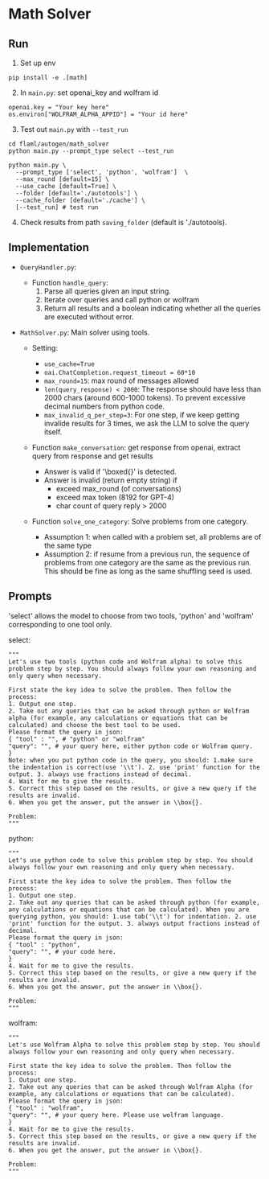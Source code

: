 # Math Solver

## Run

1. Set up env

```
pip install -e .[math]
```

2. In `main.py`: set openai_key and wolfram id

```
openai.key = "Your key here"
os.environ["WOLFRAM_ALPHA_APPID"] = "Your id here"
```

3. Test out `main.py` with `--test_run`

```
cd flaml/autogen/math_solver
python main.py --prompt_type select --test_run
```

```
python main.py \
  --prompt_type ['select', 'python', 'wolfram']  \
  --max_round [default=15] \
  --use_cache [default=True] \
  --folder [default='./autotools'] \
  --cache_folder [default='./cache'] \
  [--test_run] # test run
```

4. Check results from path `saving_folder` (default is './autotools).

## Implementation

- `QueryHandler.py`:

  - Function `handle_query`:
    1. Parse all queries given an input string.
    2. Iterate over queries and call python or wolfram
    3. Return all results and a boolean indicating whether all the queries are executed without error.
- `MathSolver.py`: Main solver using tools.

  - Setting:

    - `use_cache=True`
    - `oai.ChatCompletion.request_timeout = 60*10`
    - `max_round=15`: max round of messages allowed
    - `len(query_response) < 2000`: The response should have less than 2000 chars (around 600-1000 tokens). To prevent excessive decimal numbers from python code.
    - `max_invalid_q_per_step=3`: For one step, if we keep getting invalide results for 3 times, we ask the LLM to solve the query itself.
  - Function `make_conversation`: get response from openai, extract query from response and get results

    - Answer is valid if '\boxed{}' is detected.
    - Answer is invalid (return empty string) if
      - exceed max_round  (of conversations)
      - exceed max token (8192 for GPT-4)
      - char count of query reply > 2000
  - Function `solve_one_category`: Solve problems from one category.

    - Assumption 1: when called with a problem set, all problems are of the same type
    - Assumption 2: if resume from a previous run, the sequence of problems from one category are the same as the previous run. This should be fine as long as the same shuffling seed is used.

## Prompts

'select' allows the model to choose from two tools, 'python' and 'wolfram' corresponding to one tool only.

select:

```
"""
Let's use two tools (python code and Wolfram alpha) to solve this problem step by step. You should always follow your own reasoning and only query when necessary.

First state the key idea to solve the problem. Then follow the process:
1. Output one step.
2. Take out any queries that can be asked through python or Wolfram alpha (for example, any calculations or equations that can be calculated) and choose the best tool to be used.
Please format the query in json: 
{ "tool" : "", # "python" or "wolfram"
"query": "", # your query here, either python code or Wolfram query.
} 
Note: when you put python code in the query, you should: 1.make sure the indentation is correct(use '\\t'). 2. use 'print' function for the output. 3. always use fractions instead of decimal.
4. Wait for me to give the results.
5. Correct this step based on the results, or give a new query if the results are invalid.
6. When you get the answer, put the answer in \\box{}.

Problem: 
"""
```

python:

```
"""
Let's use python code to solve this problem step by step. You should always follow your own reasoning and only query when necessary.

First state the key idea to solve the problem. Then follow the process:
1. Output one step.
2. Take out any queries that can be asked through python (for example, any calculations or equations that can be calculated). When you are querying python, you should: 1.use tab('\\t') for indentation. 2. use 'print' function for the output. 3. always output fractions instead of decimal.
Please format the query in json: 
{ "tool" : "python", 
"query": "", # your code here.
} 
4. Wait for me to give the results.
5. Correct this step based on the results, or give a new query if the results are invalid.
6. When you get the answer, put the answer in \\box{}.

Problem: 
"""
```

wolfram:

```
"""
Let's use Wolfram Alpha to solve this problem step by step. You should always follow your own reasoning and only query when necessary.

First state the key idea to solve the problem. Then follow the process:
1. Output one step.
2. Take out any queries that can be asked through Wolfram Alpha (for example, any calculations or equations that can be calculated). 
Please format the query in json: 
{ "tool" : "wolfram", 
"query": "", # your query here. Please use wolfram language.
} 
4. Wait for me to give the results.
5. Correct this step based on the results, or give a new query if the results are invalid.
6. When you get the answer, put the answer in \\box{}.

Problem:
"""
```
